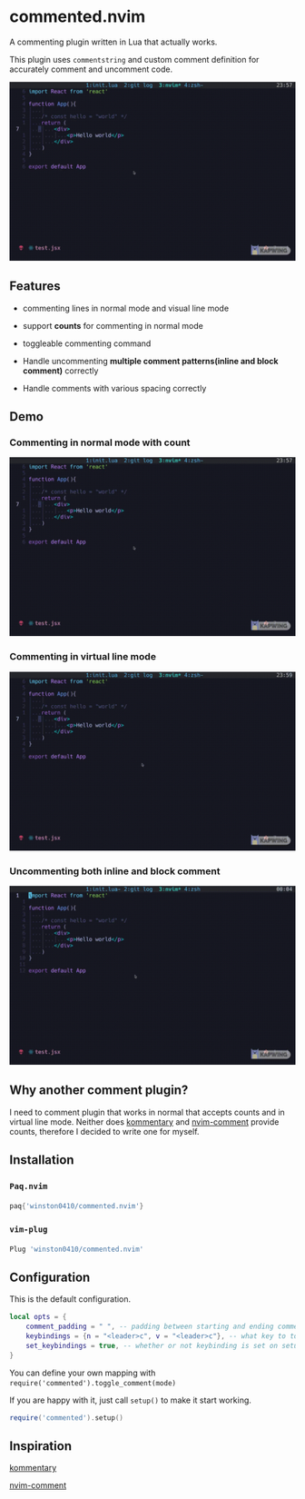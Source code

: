 # commented.nvim

A commenting plugin written in Lua that actually works.

This plugin uses `commentstring` and custom comment definition for accurately comment and uncomment code.

![normal mode demo](./gif/normal-mode-demo.gif)

## Features

- commenting lines in normal mode and visual line mode

- support **counts** for commenting in normal mode

- toggleable commenting command

- Handle uncommenting **multiple comment patterns(inline and block comment)** correctly

- Handle comments with various spacing correctly

## Demo

### Commenting in normal mode with count

![normal mode demo](./gif/normal-mode-demo.gif)

### Commenting in virtual line mode

![visual-mode-demo](./gif/visual-mode-demo.gif)

### Uncommenting both inline and block comment

![various comment patterns](./gif/various-comment-format-demo.gif)

## Why another comment plugin?

I need to comment plugin that works in normal that accepts counts and in virtual line mode. Neither does [kommentary](https://github.com/b3nj5m1n/kommentary) and [nvim-comment](https://github.com/terrortylor/nvim-comment) provide counts, therefore I decided to write one for myself.

## Installation

### `Paq.nvim`

```lua
paq{'winston0410/commented.nvim'}
```

### `vim-plug`

```lua
Plug 'winston0410/commented.nvim'
```

## Configuration

This is the default configuration.

```lua
local opts = {
	comment_padding = " ", -- padding between starting and ending comment symbols
	keybindings = {n = "<leader>c", v = "<leader>c"}, -- what key to toggle comment
	set_keybindings = true, -- whether or not keybinding is set on setup
}
```

You can define your own mapping with `require('commented').toggle_comment(mode)`

If you are happy with it, just call `setup()` to make it start working.

```lua
require('commented').setup()
```

## Inspiration

[kommentary](https://github.com/b3nj5m1n/kommentary)

[nvim-comment](https://github.com/terrortylor/nvim-comment)
